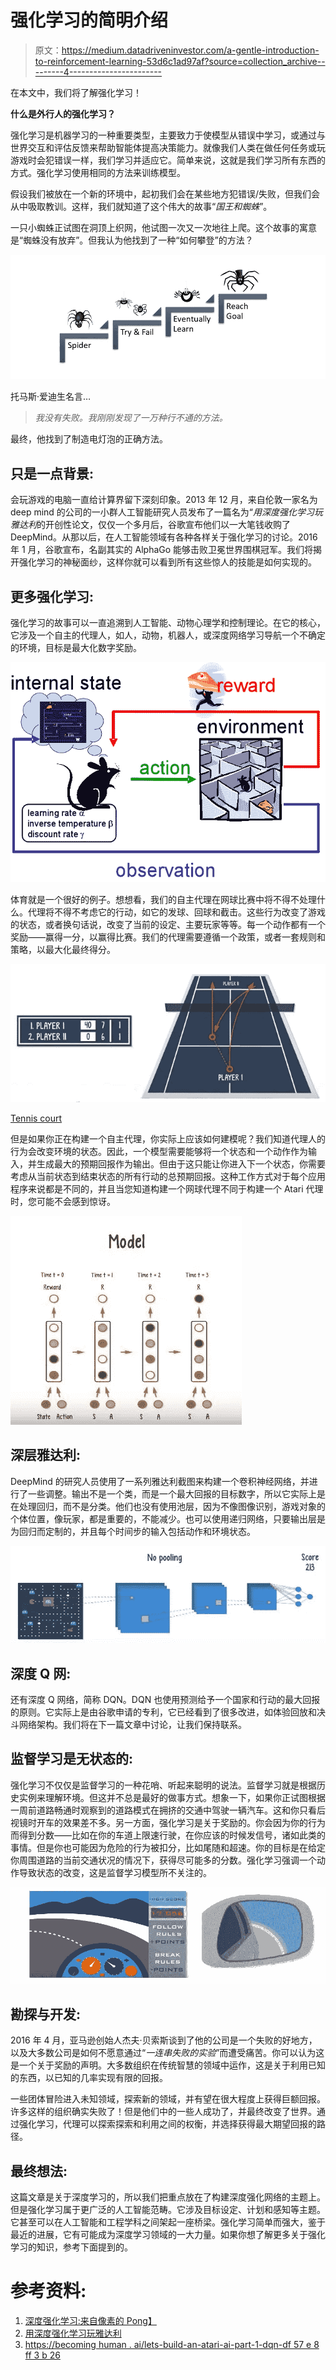 # 强化学习的简明介绍

> 原文：<https://medium.datadriveninvestor.com/a-gentle-introduction-to-reinforcement-learning-53d6c1ad97af?source=collection_archive---------4----------------------->

在本文中，我们将了解强化学习！

**什么是外行人的强化学习？**

强化学习是机器学习的一种重要类型，主要致力于使模型从错误中学习，或通过与世界交互和评估反馈来帮助智能体提高决策能力。就像我们人类在做任何任务或玩游戏时会犯错误一样，我们学习并适应它。简单来说，这就是我们学习所有东西的方式。强化学习使用相同的方法来训练模型。

假设我们被放在一个新的环境中，起初我们会在某些地方犯错误/失败，但我们会从中吸取教训。这样，我们就知道了这个伟大的故事“*国王和蜘蛛*”。

一只小蜘蛛正试图在洞顶上织网，他试图一次又一次地往上爬。这个故事的寓意是“蜘蛛没有放弃”。但我认为他找到了一种“如何攀登”的方法？

![](img/5b44c69f4ec21680a09c271afe1d53f5.png)

托马斯·爱迪生名言…

> *我没有失败。我刚刚发现了一万种行不通的方法。*

最终，他找到了制造电灯泡的正确方法。

## 只是一点背景:

会玩游戏的电脑一直给计算界留下深刻印象。2013 年 12 月，来自伦敦一家名为 deep mind 的公司的一小群人工智能研究人员发布了一篇名为“*用深度强化学习玩雅达利*的开创性论文，仅仅一个多月后，谷歌宣布他们以一大笔钱收购了 DeepMind。从那以后，在人工智能领域有各种各样关于强化学习的讨论。2016 年 1 月，谷歌宣布，名副其实的 AlphaGo 能够击败卫冕世界围棋冠军。我们将揭开强化学习的神秘面纱，这样你就可以看到所有这些惊人的技能是如何实现的。

## 更多强化学习:

强化学习的故事可以一直追溯到人工智能、动物心理学和控制理论。在它的核心，它涉及一个自主的代理人，如人，动物，机器人，或深度网络学习导航一个不确定的环境，目标是最大化数字奖励。

![](img/25c145b0eb649bbd994890f49944ed83.png)

体育就是一个很好的例子。想想看，我们的自主代理在网球比赛中将不得不处理什么。代理将不得不考虑它的行动，如它的发球、回球和截击。这些行为改变了游戏的状态，或者换句话说，改变了当前的设定、主要玩家等等。每一个动作都有一个奖励——赢得一分，以赢得比赛。我们的代理需要遵循一个政策，或者一套规则和策略，以最大化最终得分。

![](img/f11933580e914649f0360d7efe1cd510.png)

[Tennis court](https://en.wikipedia.org/wiki/Tennis_court)

但是如果你正在构建一个自主代理，你实际上应该如何建模呢？我们知道代理人的行为会改变环境的状态。因此，一个模型需要能够将一个状态和一个动作作为输入，并生成最大的预期回报作为输出。但由于这只能让你进入下一个状态，你需要考虑从当前状态到结束状态的所有行动的总预期回报。这种工作方式对于每个应用程序来说都是不同的，并且当您知道构建一个网球代理不同于构建一个 Atari 代理时，您可能不会感到惊讶。

![](img/c24983ff86c0daafbf38e31b19b9541f.png)

## 深层雅达利:

DeepMind 的研究人员使用了一系列雅达利截图来构建一个卷积神经网络，并进行了一些调整。输出不是一个类，而是一个最大回报的目标数字，所以它实际上是在处理回归，而不是分类。他们也没有使用池层，因为不像图像识别，游戏对象的个体位置，像玩家，都是重要的，不能减少。也可以使用递归网络，只要输出层是为回归而定制的，并且每个时间步的输入包括动作和环境状态。

![](img/870a317d981931f3edfbf36abfc1b759.png)

## 深度 Q 网:

还有深度 Q 网络，简称 DQN。DQN 也使用预测给予一个国家和行动的最大回报的原则。它实际上是由谷歌申请的专利，它已经看到了很多改进，如体验回放和决斗网络架构。我们将在下一篇文章中讨论，让我们保持联系。

## **监督学习是无状态的:**

强化学习不仅仅是监督学习的一种花哨、听起来聪明的说法。监督学习就是根据历史实例来理解环境。但这并不总是最好的做事方式。想象一下，如果你正试图根据一周前道路畅通时观察到的道路模式在拥挤的交通中驾驶一辆汽车。这和你只看后视镜时开车的效果差不多。另一方面，强化学习是关于奖励的。你会因为你的行为而得到分数——比如在你的车道上限速行驶，在你应该的时候发信号，诸如此类的事情。但是你也可能因为危险的行为被扣分，比如尾随和超速。你的目标是在给定你周围道路的当前交通状况的情况下，获得尽可能多的分数。强化学习强调一个动作导致状态的改变，这是监督学习模型所不关注的。

![](img/31decf3086024cce19e68e0dc6ca126a.png)

## **勘探与开发:**

2016 年 4 月，亚马逊创始人杰夫·贝索斯谈到了他的公司是一个失败的好地方，以及大多数公司是如何不愿意通过“*一连串失败的实验*”而遭受痛苦。你可以认为这是一个关于奖励的声明。大多数组织在传统智慧的领域中运作，这是关于利用已知的东西，以已知的几率实现有限的回报。

一些团体冒险进入未知领域，探索新的领域，并有望在很大程度上获得巨额回报。许多这样的组织确实失败了！但是他们中的一些人成功了，并最终改变了世界。通过强化学习，代理可以探索探索和利用之间的权衡，并选择获得最大期望回报的路径。

## 最终想法:

这篇文章是关于深度学习的，所以我们把重点放在了构建深度强化网络的主题上。但是强化学习属于更广泛的人工智能范畴。它涉及目标设定、计划和感知等主题。它甚至可以在人工智能和工程学科之间架起一座桥梁。强化学习简单而强大，鉴于最近的进展，它有可能成为深度学习领域的一大力量。如果你想了解更多关于强化学习的知识，参考下面提到的。

# 参考资料:

1.  [深度强化学习:来自像素的 Pong】](http://karpathy.github.io/2016/05/31/rl/)
2.  [用深度强化学习玩雅达利](https://www.cs.toronto.edu/~vmnih/docs/dqn.pdf)
3.  [https://becoming human . ai/lets-build-an-atari-ai-part-1-dqn-df 57 e 8 ff 3 b 26](https://becominghuman.ai/lets-build-an-atari-ai-part-1-dqn-df57e8ff3b26)